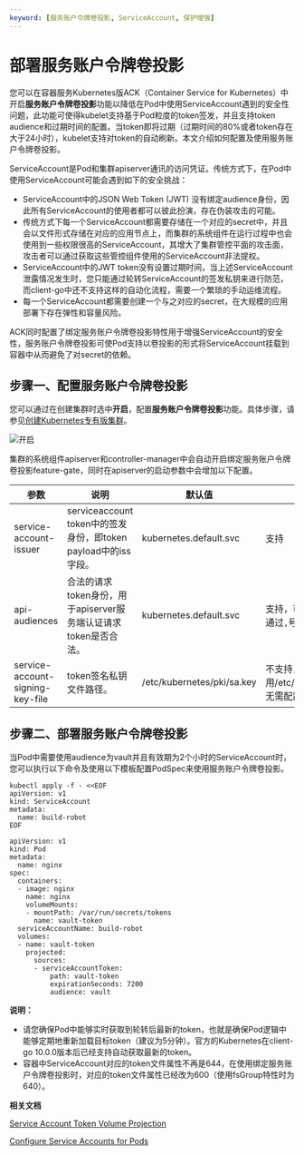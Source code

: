 ```yaml
---
keyword: [服务账户令牌卷投影, ServiceAccount, 保护增强]
---
```


# 部署服务账户令牌卷投影

您可以在容器服务Kubernetes版ACK（Container Service for Kubernetes）中开启**服务账户令牌卷投影**功能以降低在Pod中使用ServiceAccount遇到的安全性问题，此功能可使得kubelet支持基于Pod粒度的token签发，并且支持token audience和过期时间的配置。当token即将过期（过期时间的80%或者token存在大于24小时），kubelet支持对token的自动刷新。本文介绍如何配置及使用服务账户令牌卷投影。

ServiceAccount是Pod和集群apiserver通讯的访问凭证。传统方式下，在Pod中使用ServiceAccount可能会遇到如下的安全挑战：

-   ServiceAccount中的JSON Web Token \(JWT\) 没有绑定audience身份，因此所有ServiceAccount的使用者都可以彼此扮演，存在伪装攻击的可能。
-   传统方式下每一个ServiceAccount都需要存储在一个对应的secret中，并且会以文件形式存储在对应的应用节点上，而集群的系统组件在运行过程中也会使用到一些权限很高的ServiceAccount，其增大了集群管控平面的攻击面，攻击者可以通过获取这些管控组件使用的ServiceAccount非法提权。
-   ServiceAccount中的JWT token没有设置过期时间，当上述ServiceAccount泄露情况发生时，您只能通过轮转ServiceAccount的签发私钥来进行防范，而client-go中还不支持这样的自动化流程，需要一个繁琐的手动运维流程。
-   每一个ServiceAccount都需要创建一个与之对应的secret，在大规模的应用部署下存在弹性和容量风险。

ACK同时配置了绑定服务账户令牌卷投影特性用于增强ServiceAccount的安全性，服务账户令牌卷投影可使Pod支持以卷投影的形式将ServiceAccount挂载到容器中从而避免了对secret的依赖。

## 步骤一、配置服务账户令牌卷投影

您可以通过在创建集群时选中**开启**，配置**服务账户令牌卷投影**功能。具体步骤，请参见[创建Kubernetes专有版集群](/cn.zh-CN/Kubernetes集群用户指南/集群/创建集群/创建Kubernetes专有版集群.md)。

![开启](https://static-aliyun-doc.oss-accelerate.aliyuncs.com/assets/img/zh-CN/2195659951/p96425.png)

集群的系统组件apiserver和controller-manager中会自动开启绑定服务账户令牌卷投影feature-gate，同时在apiserver的启动参数中会增加以下配置。

|参数|说明|默认值|控制台配置|
|--|--|---|-----|
|service-account-issuer|serviceaccount token中的签发身份，即token payload中的iss字段。|kubernetes.default.svc|支持|
|api-audiences|合法的请求token身份，用于apiserver服务端认证请求token是否合法。|kubernetes.default.svc|支持，可以配置多个audience，通过`,`号分割。|
|service-account-signing-key-file|token签名私钥文件路径。|/etc/kubernetes/pki/sa.key|不支持，默认使用/etc/kubernetes/pki/sa.key，无需配置。|

## 步骤二、部署服务账户令牌卷投影

当Pod中需要使用audience为vault并且有效期为2个小时的ServiceAccount时，您可以执行以下命令及使用以下模板配置PodSpec来使用服务账户令牌卷投影。

```
kubectl apply -f - <<EOF
apiVersion: v1
kind: ServiceAccount
metadata:
  name: build-robot
EOF
```

```
apiVersion: v1
kind: Pod
metadata:
  name: nginx
spec:
  containers:
  - image: nginx
    name: nginx
    volumeMounts:
    - mountPath: /var/run/secrets/tokens
      name: vault-token
  serviceAccountName: build-robot
  volumes:
  - name: vault-token
    projected:
      sources:
      - serviceAccountToken:
          path: vault-token
          expirationSeconds: 7200
          audience: vault
```

**说明：**

-   请您确保Pod中能够实时获取到轮转后最新的token，也就是确保Pod逻辑中能够定期地重新加载目标token（建议为5分钟）。官方的Kubernetes在client-go 10.0.0版本后已经支持自动获取最新的token。
-   容器中ServiceAccount对应的token文件属性不再是644，在使用绑定服务账户令牌卷投影时，对应的token文件属性已经改为600（使用fsGroup特性时为640）。

**相关文档**  


[Service Account Token Volume Projection](https://kubernetes.io/docs/tasks/configure-pod-container/configure-service-account/#service-account-token-volume-projection)

[Configure Service Accounts for Pods](https://kubernetes.io/docs/tasks/configure-pod-container/configure-service-account/)

